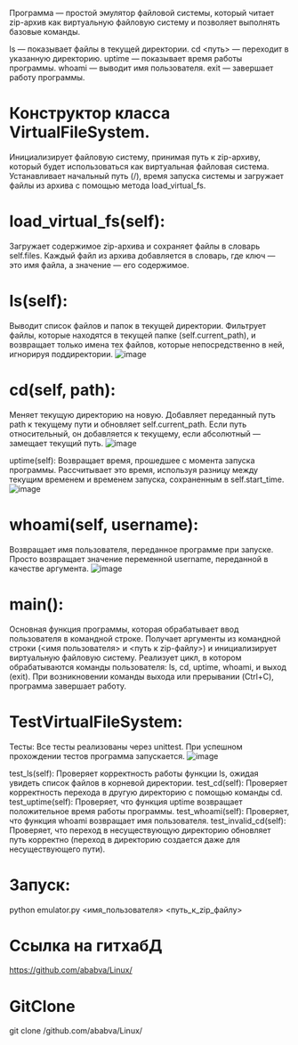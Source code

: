 Программа — простой эмулятор файловой системы, который читает zip-архив как виртуальную файловую систему и позволяет выполнять базовые команды.


ls — показывает файлы в текущей директории.
cd <путь> — переходит в указанную директорию.
uptime — показывает время работы программы.
whoami — выводит имя пользователя.
exit — завершает работу программы.


# Конструктор класса VirtualFileSystem.
Инициализирует файловую систему, принимая путь к zip-архиву, который будет использоваться как виртуальная файловая система.
Устанавливает начальный путь (/), время запуска системы и загружает файлы из архива с помощью метода load_virtual_fs.


# load_virtual_fs(self):
Загружает содержимое zip-архива и сохраняет файлы в словарь self.files.
Каждый файл из архива добавляется в словарь, где ключ — это имя файла, а значение — его содержимое.


# ls(self):
Выводит список файлов и папок в текущей директории.
Фильтрует файлы, которые находятся в текущей папке (self.current_path), и возвращает только имена тех файлов, которые непосредственно в ней, игнорируя поддиректории.
![image](https://github.com/user-attachments/assets/c0d086dc-bf79-4746-858d-bc51f4d1db8a)


# cd(self, path):
Меняет текущую директорию на новую.
Добавляет переданный путь path к текущему пути и обновляет self.current_path. Если путь относительный, он добавляется к текущему, если абсолютный — замещает текущий путь.
![image](https://github.com/user-attachments/assets/0cfcac68-90a2-4475-bcaa-e78e4fd0f792)


uptime(self):
Возвращает время, прошедшее с момента запуска программы.
Рассчитывает это время, используя разницу между текущим временем и временем запуска, сохраненным в self.start_time.
![image](https://github.com/user-attachments/assets/82777e27-2d9f-45bc-8916-ff641f2ee83d)


# whoami(self, username):
Возвращает имя пользователя, переданное программе при запуске.
Просто возвращает значение переменной username, переданной в качестве аргумента.
![image](https://github.com/user-attachments/assets/f534d7b1-e757-4a38-b5e2-0cbd84d66302)


# main():
Основная функция программы, которая обрабатывает ввод пользователя в командной строке.
Получает аргументы из командной строки (<имя пользователя> и <путь к zip-файлу>) и инициализирует виртуальную файловую систему.
Реализует цикл, в котором обрабатываются команды пользователя: ls, cd, uptime, whoami, и выход (exit).
При возникновении команды выхода или прерывании (Ctrl+C), программа завершает работу.


# TestVirtualFileSystem:
Тесты:
Все тесты реализованы через unittest. При успешном прохождении тестов программа запускается.
![image](https://github.com/user-attachments/assets/112eb5d7-15e3-437e-9c03-410ccc137147)


test_ls(self): Проверяет корректность работы функции ls, ожидая увидеть список файлов в корневой директории.
test_cd(self): Проверяет корректность перехода в другую директорию с помощью команды cd.
test_uptime(self): Проверяет, что функция uptime возвращает положительное время работы программы.
test_whoami(self): Проверяет, что функция whoami возвращает имя пользователя.
test_invalid_cd(self): Проверяет, что переход в несуществующую директорию обновляет путь корректно (переход в директорию создается даже для несуществующего пути).

# Запуск:

python emulator.py <имя_пользователя> <путь_к_zip_файлу>

# Ссылка на гитхабД
https://github.com/ababva/Linux/
# GitClone
git clone /github.com/ababva/Linux/
